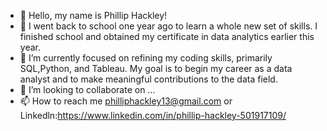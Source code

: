 - 👋 Hello, my name is Phillip Hackley!
- 👀 I went back to school one year ago to learn a whole new set of skills. I finished school and obtained my certificate in data analytics earlier this year.
- 🌱 I’m currently focused on refining my coding skills, primarily SQL,Python, and Tableau. My goal is to begin my career as a data analyst and to make meaningful contributions to the data field.
- 💞️ I’m looking to collaborate on ...
- 📫 How to reach me philliphackley13@gmail.com or Linkedln:https://www.linkedin.com/in/phillip-hackley-501917109/

<!---
PhillipHackley13/PhillipHackley13 is a ✨ special ✨ repository because its `README.md` (this file) appears on your GitHub profile.
You can click the Preview link to take a look at your changes.
--->
